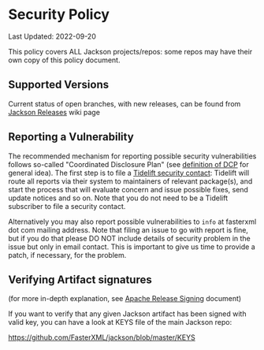 # Security Policy

Last Updated: 2022-09-20

This policy covers ALL Jackson projects/repos: some repos may have their own copy of this policy document.

## Supported Versions

Current status of open branches, with new releases, can be found from [Jackson Releases](https://github.com/FasterXML/jackson/wiki/Jackson-Releases)
wiki page

## Reporting a Vulnerability

The recommended mechanism for reporting possible security vulnerabilities follows
so-called "Coordinated Disclosure Plan" (see [definition of DCP](https://vuls.cert.org/confluence/display/Wiki/Coordinated+Vulnerability+Disclosure+Guidance)
for general idea). The first step is to file a [Tidelift security contact](https://tidelift.com/security):
Tidelift will route all reports via their system to maintainers of relevant package(s), and start the
process that will evaluate concern and issue possible fixes, send update notices and so on.
Note that you do not need to be a Tidelift subscriber to file a security contact.

Alternatively you may also report possible vulnerabilities to `info` at fasterxml dot com
mailing address. Note that filing an issue to go with report is fine, but if you do that please
DO NOT include details of security problem in the issue but only in email contact.
This is important to give us time to provide a patch, if necessary, for the problem.

## Verifying Artifact signatures

(for more in-depth explanation, see [Apache Release Signing](https://infra.apache.org/release-signing#keys-policy) document)

If you want to verify that any given Jackson artifact has been signed with valid key, you can have a look at KEYS file of the main Jackson repo:

https://github.com/FasterXML/jackson/blob/master/KEYS

